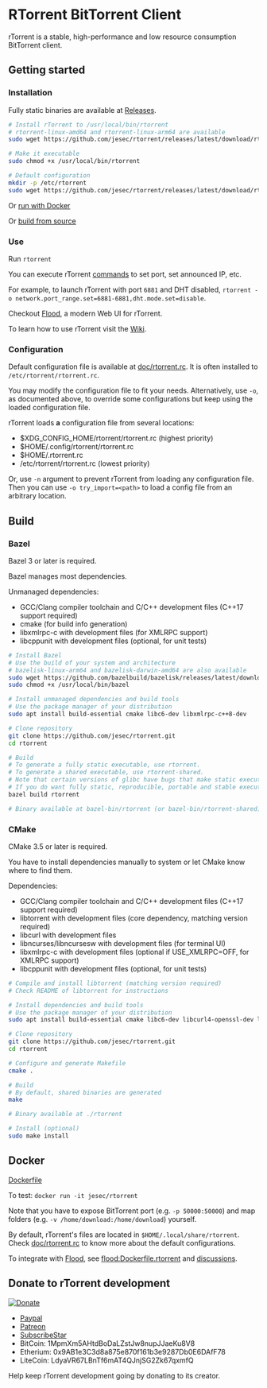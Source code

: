 # RTorrent BitTorrent Client

rTorrent is a stable, high-performance and low resource consumption BitTorrent client.

## Getting started

### Installation

Fully static binaries are available at [Releases](https://github.com/jesec/rtorrent/releases).

```sh
# Install rTorrent to /usr/local/bin/rtorrent
# rtorrent-linux-amd64 and rtorrent-linux-arm64 are available
sudo wget https://github.com/jesec/rtorrent/releases/latest/download/rtorrent-linux-amd64 -O /usr/local/bin/rtorrent

# Make it executable
sudo chmod +x /usr/local/bin/rtorrent

# Default configuration
mkdir -p /etc/rtorrent
sudo wget https://github.com/jesec/rtorrent/releases/latest/download/rtorrent.rc -O /etc/rtorrent/rtorrent.rc
```

Or [run with Docker](https://github.com/jesec/rtorrent#docker)

Or [build from source](https://github.com/jesec/rtorrent#build)

### Use

Run `rtorrent`

You can execute rTorrent [commands](https://rtorrent-docs.readthedocs.io/en/latest/cmd-ref.html) to set port, set announced IP, etc.

For example, to launch rTorrent with port `6881` and DHT disabled, `rtorrent -o network.port_range.set=6881-6881,dht.mode.set=disable`.

Checkout [Flood](https://flood.js.org), a modern Web UI for rTorrent.

To learn how to use rTorrent visit the [Wiki](https://github.com/rakshasa/rtorrent/wiki).

### Configuration

Default configuration file is available at [doc/rtorrent.rc](https://github.com/jesec/rtorrent/blob/master/doc/rtorrent.rc). It is often installed to `/etc/rtorrent/rtorrent.rc`.

You may modify the configuration file to fit your needs. Alternatively, use `-o`, as documented above, to override some configurations but keep using the loaded configuration file.

rTorrent loads **a** configuration file from several locations:

- $XDG_CONFIG_HOME/rtorrent/rtorrent.rc (highest priority)
- $HOME/.config/rtorrent/rtorrent.rc
- $HOME/.rtorrent.rc
- /etc/rtorrent/rtorrent.rc (lowest priority)

Or, use `-n` argument to prevent rTorrent from loading any configuration file. Then you can use `-o try_import=<path>` to load a config file from an arbitrary location.

## Build

### Bazel

Bazel 3 or later is required.

Bazel manages most dependencies.

Unmanaged dependencies:

- GCC/Clang compiler toolchain and C/C++ development files (C++17 support required)
- cmake (for build info generation)
- libxmlrpc-c with development files (for XMLRPC support)
- libcppunit with development files (optional, for unit tests)

```sh
# Install Bazel
# Use the build of your system and architecture
# bazelisk-linux-arm64 and bazelisk-darwin-amd64 are also available
sudo wget https://github.com/bazelbuild/bazelisk/releases/latest/download/bazelisk-linux-amd64 -O /usr/local/bin/bazel
sudo chmod +x /usr/local/bin/bazel

# Install unmanaged dependencies and build tools
# Use the package manager of your distribution
sudo apt install build-essential cmake libc6-dev libxmlrpc-c++8-dev

# Clone repository
git clone https://github.com/jesec/rtorrent.git
cd rtorrent

# Build
# To generate a fully static executable, use rtorrent.
# To generate a shared executable, use rtorrent-shared.
# Note that certain versions of glibc have bugs that make static executables unreliable.
# If you do want fully static, reproducible, portable and stable executable, build with Dockerfile.
bazel build rtorrent

# Binary available at bazel-bin/rtorrent (or bazel-bin/rtorrent-shared)
```

### CMake

CMake 3.5 or later is required.

You have to install dependencies manually to system or let CMake know where to find them.

Dependencies:

- GCC/Clang compiler toolchain and C/C++ development files (C++17 support required)
- libtorrent with development files (core dependency, matching version required)
- libcurl with development files
- libncurses/libncursesw with development files (for terminal UI)
- libxmlrpc-c with development files (optional if USE_XMLRPC=OFF, for XMLRPC support)
- libcppunit with development files (optional, for unit tests)

```sh
# Compile and install libtorrent (matching version required)
# Check README of libtorrent for instructions

# Install dependencies and build tools
# Use the package manager of your distribution
sudo apt install build-essential cmake libc6-dev libcurl4-openssl-dev libncursesw5-dev libxmlrpc-c++8-dev libcppunit-dev

# Clone repository
git clone https://github.com/jesec/rtorrent.git
cd rtorrent

# Configure and generate Makefile
cmake .

# Build
# By default, shared binaries are generated
make

# Binary available at ./rtorrent

# Install (optional)
sudo make install
```

## Docker

[Dockerfile](https://github.com/jesec/rtorrent/blob/master/Dockerfile)

To test: `docker run -it jesec/rtorrent`

Note that you have to expose BitTorrent port (e.g. `-p 50000:50000`) and map folders (e.g. `-v /home/download:/home/download`) yourself.

By default, rTorrent's files are located in `$HOME/.local/share/rtorrent`. Check [doc/rtorrent.rc](https://github.com/jesec/rtorrent/blob/master/doc/rtorrent.rc) to know more about the default configurations.

To integrate with [Flood](https://flood.js.org), see [flood:Dockerfile.rtorrent](https://github.com/jesec/flood/blob/master/Dockerfile.rtorrent) and [discussions](https://github.com/jesec/flood/discussions/120).

## Donate to rTorrent development

[![Donate](https://rakshasa.github.io/rtorrent/donate_paypal_green.svg)](https://paypal.me/jarisundell)

- [Paypal](https://paypal.me/jarisundelljp)
- [Patreon](https://www.patreon.com/rtorrent)
- [SubscribeStar](https://www.subscribestar.com/rtorrent)
- BitCoin: 1MpmXm5AHtdBoDaLZstJw8nupJJaeKu8V8
- Etherium: 0x9AB1e3C3d8a875e870f161b3e9287Db0E6DAfF78
- LiteCoin: LdyaVR67LBnTf6mAT4QJnjSG2Zk67qxmfQ

Help keep rTorrent development going by donating to its creator.

